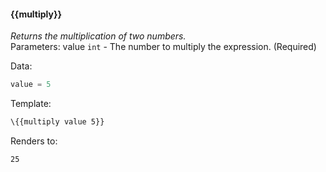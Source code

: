 #### \{{multiply}}
_Returns the multiplication of two numbers._
<br>Parameters: value `int` - The number to multiply the expression. (Required)

Data:

```javascript
value = 5

```
Template:

```html
\{{multiply value 5}}
```
Renders to:

```
25
```
